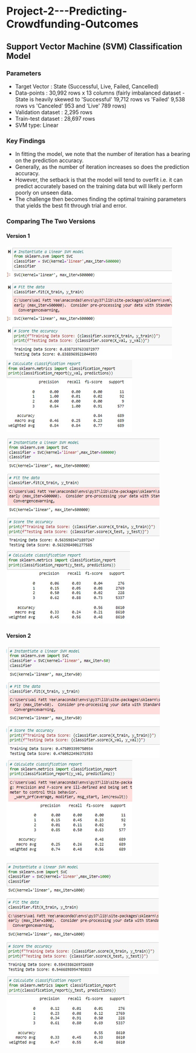 # Project-2---Predicting-Crowdfunding-Outcomes

## Support Vector Machine (SVM) Classification Model

### Parameters
* Target Vector : State (Successful, Live, Failed, Cancelled)
* Data-points : 30,992 rows x 13 columns (fairly imbalanced dataset - State is heavily skewed to 
'Successful' 19,712 rows vs 'Failed' 9,538 rows vs 'Canceled' 953 and 'Live' 789 rows)
* Validation dataset : 2,295 rows
* Train-test dataset : 28,697 rows
* SVM type: Linear

### Key Findings
* In fitting the model, we note that the number of iteration has a bearing on the prediction accuracy.
* Generally, as the number of iteration increases so does the prediction accuracy.
* However, the setback is that the model will tend to overfit i.e. it can predict accurately based on
the training data but will likely perform poorly on unseen data.
* The challenge then becomes finding the optimal training parameters that yields the best fit through trial and error.

### Comparing The Two Versions

#### Version 1
![Version 1 Validation Data](images/SVM_P_v1.jpg) ![Version 1 Validation Classification Report](images/SVM_R_v1.jpg)

![Version 1 Train Test Data](images/SVM_TT_P_v1.jpg) ![Version 1 Train Test Classification Report](images/SVM_TT_R_v1.jpg)

#### Version 2

![Version 2 Validation Data](images/SVM_P_v2.jpg) ![Version 2 Validation Classification Report](images/SVM_R_v2.jpg)

![Version 2 Train Test Data](images/SVM_TT_P_v2.jpg) ![Version 2 Train Test Classification Report](images/SVM_TT_R_v2.jpg)